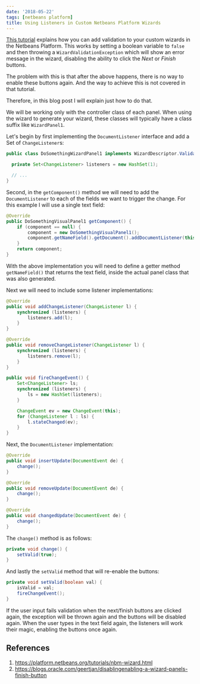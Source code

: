 ```yaml
---
date: '2018-05-22'
tags: [netbeans platform]
title: Using Listeners in Custom Netbeans Platform Wizards
---
```


[This tutorial](https://platform.netbeans.org/tutorials/nbm-wizard.html#validate) explains how you can add validation to your custom wizards in the Netbeans Platform. This works by setting a boolean variable to `false` and then throwing a `WizardValidationException` which will show an error message in the wizard, disabling the ability to click the _Next_ or _Finish_ buttons.

The problem with this is that after the above happens, there is no way to enable these buttons again. And the way to achieve this is not covered in that tutorial.

Therefore, in this blog post I will explain just how to do that.

<!--more-->

We will be working only with the controller class of each panel. When using the wizard to generate your wizard, these classes will typically have a class suffix like `WizardPanel1`.

Let's begin by first implementing the `DocumentListener` interface and add a Set of `ChangeListener`s:

```java
public class DoSomethingWizardPanel1 implements WizardDescriptor.ValidatingPanel<WizardDescriptor>, DocumentListener {

  private Set<ChangeListener> listeners = new HashSet(1);

  // ...
}
```

Second, in the `getComponent()` method we will need to add the `DocumentListener` to each of the fields we want to trigger the change. For this example I will use a single text field:

```java
@Override
public DoSomethingVisualPanel1 getComponent() {
    if (component == null) {
        component = new DoSomethingVisualPanel1();
        component.getNameField().getDocument().addDocumentListener(this);
    }
    return component;
}
```

With the above implementation you will need to define a getter method `getNameField()` that returns the text field, inside the actual panel class that was also generated.

Next we will need to include some listener implementations:

```java
@Override
public void addChangeListener(ChangeListener l) {
    synchronized (listeners) {
        listeners.add(l);
    }
}

@Override
public void removeChangeListener(ChangeListener l) {
    synchronized (listeners) {
        listeners.remove(l);
    }
}

public void fireChangeEvent() {
    Set<ChangeListener> ls;
    synchronized (listeners) {
        ls = new HashSet(listeners);
    }

    ChangeEvent ev = new ChangeEvent(this);
    for (ChangeListener l : ls) {
        l.stateChanged(ev);
    }
}
```

Next, the `DocumentListener` implementation:

```java
@Override
public void insertUpdate(DocumentEvent de) {
    change();
}

@Override
public void removeUpdate(DocumentEvent de) {
    change();
}

@Override
public void changedUpdate(DocumentEvent de) {
    change();
}
```

The `change()` method is as follows:

```java
private void change() {
    setValid(true);
}
```

And lastly the `setValid` method that will re-enable the buttons:

```java
private void setValid(boolean val) {
    isValid = val;
    fireChangeEvent();
}
```

If the user input fails validation when the next/finish buttons are clicked again, the exception will be thrown again and the buttons will be disabled again. When the user types in the text field again, the listeners will work their magic, enabling the buttons once again.

## References

1. https://platform.netbeans.org/tutorials/nbm-wizard.html
2. https://blogs.oracle.com/geertjan/disablingenabling-a-wizard-panels-finish-button